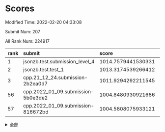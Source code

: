 # Scores

Modified Time: 2022-02-20 04:33:08

Submit Num: 207

All Rank Num: 224917

| rank |               submit               |       score        |       sigma        | pk_num |
| :--- | :--------------------------------- | :----------------- | :----------------- | :----- |
| 1    | jsonzb.test.submission_level_4     | 1014.7579441530331 | 0.8171775383564018 | 4343   |
| 2    | jsonzb.test.test_1                 | 1013.3174539266412 | 0.8355242636844443 | 4345   |
| 3    | cpp.21_12_24.submission-2b2ea0d7   | 1011.9294292211545 | 0.7905935315889019 | 4351   |
| 56   | cpp.2022_01_09.submission-5b0e3de2 | 1004.8480930921686 | 0.7130096707626226 | 4344   |
| 57   | cpp.2022_01_09.submission-816672bd | 1004.5808075933121 | 0.7253246310741042 | 4339   |


<details>
<summary>全部</summary>

| rank |                 submit                 |       score        |       sigma        | pk_num |
| :--- | :------------------------------------- | :----------------- | :----------------- | :----- |
| 1    | jsonzb.test.submission_level_4         | 1014.7579441530331 | 0.8171775383564018 | 4343   |
| 2    | jsonzb.test.test_1                     | 1013.3174539266412 | 0.8355242636844443 | 4345   |
| 3    | cpp.21_12_24.submission-2b2ea0d7       | 1011.9294292211545 | 0.7905935315889019 | 4351   |
| 4    | gobigger.level_3.submission_level_3_33 | 1011.5742508028364 | 0.7884548659697064 | 4342   |
| 5    | gobigger.level_3.submission_level_3_1  | 1011.5363485205716 | 0.7647881200587652 | 4344   |
| 6    | gobigger.level_3.submission_level_3_47 | 1011.5221563368519 | 0.7861938002225196 | 4348   |
| 7    | gobigger.level_3.submission_level_3_2  | 1011.4994536904832 | 0.7686947426004482 | 4351   |
| 8    | gobigger.level_3.submission_level_3_37 | 1011.1169335287075 | 0.7614519078935733 | 4343   |
| 9    | gobigger.level_3.submission_level_3_7  | 1011.0889779137106 | 0.7768109418574498 | 4350   |
| 10   | gobigger.level_3.submission_level_3_8  | 1011.05058803622   | 0.760711725047091  | 4343   |
| 11   | gobigger.level_3.submission_level_3_42 | 1011.0407817631359 | 0.7664516591741964 | 4342   |
| 12   | gobigger.level_3.submission_level_3_49 | 1011.0352430120232 | 0.7585205669373069 | 4346   |
| 13   | gobigger.level_3.submission_level_3_36 | 1010.9356220886845 | 0.7708634110723454 | 4348   |
| 14   | gobigger.level_3.submission_level_3_6  | 1010.7682439651168 | 0.7801246967162278 | 4348   |
| 15   | gobigger.level_3.submission_level_3_48 | 1010.675378127432  | 0.7690557259160257 | 4348   |
| 16   | gobigger.level_3.submission_level_3_24 | 1010.5222734832186 | 0.7649005471131798 | 4338   |
| 17   | gobigger.level_3.submission_level_3_25 | 1010.4599862861351 | 0.7557802766281485 | 4351   |
| 18   | gobigger.level_3.submission_level_3_38 | 1010.3761773356099 | 0.7400229039851085 | 4347   |
| 19   | gobigger.level_3.submission_level_3_44 | 1010.320330127968  | 0.7558902027696187 | 4346   |
| 20   | gobigger.level_3.submission_level_3_39 | 1010.2466485776573 | 0.764895529798305  | 4347   |
| 21   | gobigger.level_3.submission_level_3_41 | 1010.2345754073866 | 0.7507312375287494 | 4347   |
| 22   | gobigger.level_3.submission_level_3_4  | 1010.0304645263235 | 0.7712604290641489 | 4350   |
| 23   | gobigger.level_3.submission_level_3_35 | 1009.9894113457941 | 0.7525147305268586 | 4346   |
| 24   | gobigger.level_3.submission_level_3_10 | 1009.9698455932605 | 0.7461810862154702 | 4341   |
| 25   | gobigger.level_3.submission_level_3_32 | 1009.931248356915  | 0.7497575849671867 | 4350   |
| 26   | gobigger.level_3.submission_level_3_11 | 1009.916665234257  | 0.7370313282728854 | 4347   |
| 27   | gobigger.level_3.submission_level_3_40 | 1009.8585474431762 | 0.7573003434081019 | 4349   |
| 28   | gobigger.level_3.submission_level_3_23 | 1009.8249871067569 | 0.7581735662705568 | 4346   |
| 29   | gobigger.level_3.submission_level_3_3  | 1009.7938650555119 | 0.7564152289724011 | 4345   |
| 30   | gobigger.level_3.submission_level_3_22 | 1009.7838720981258 | 0.7495307039578658 | 4346   |
| 31   | gobigger.level_3.submission_level_3_16 | 1009.7641562413154 | 0.766419580895817  | 4344   |
| 32   | gobigger.level_3.submission_level_3_31 | 1009.7633562167439 | 0.7473242913980572 | 4345   |
| 33   | gobigger.level_3.submission_level_3_13 | 1009.6794080213618 | 0.7419533698685611 | 4346   |
| 34   | gobigger.level_3.submission_level_3_12 | 1009.6476846991079 | 0.7406742457505462 | 4343   |
| 35   | gobigger.level_3.submission_level_3_18 | 1009.5085667207356 | 0.766680274090312  | 4349   |
| 36   | gobigger.level_3.submission_level_3_17 | 1009.4852997365272 | 0.7425981180581864 | 4344   |
| 37   | gobigger.level_3.submission_level_3_46 | 1009.4469211299588 | 0.7654940211008159 | 4339   |
| 38   | gobigger.level_3.submission_level_3_27 | 1009.3500333944374 | 0.7631210053440447 | 4352   |
| 39   | gobigger.level_3.submission_level_3_19 | 1009.3429492490501 | 0.7738602402413626 | 4342   |
| 40   | gobigger.level_3.submission_level_3_45 | 1009.2210758409561 | 0.7523884960048823 | 4347   |
| 41   | gobigger.level_3.submission_level_3_15 | 1009.2089820524226 | 0.7524023211285967 | 4339   |
| 42   | gobigger.level_3.submission_level_3_28 | 1009.2008738057731 | 0.7638305885351977 | 4339   |
| 43   | gobigger.level_3.submission_level_3_9  | 1009.1192573857194 | 0.7513781987316497 | 4346   |
| 44   | gobigger.level_3.submission_level_3_0  | 1009.0868893795854 | 0.7569929137416991 | 4352   |
| 45   | gobigger.level_3.submission_level_3_21 | 1008.9674080583699 | 0.7662762361849808 | 4348   |
| 46   | gobigger.level_3.submission_level_3_26 | 1008.8873268294701 | 0.7422497691671666 | 4352   |
| 47   | gobigger.level_3.submission_level_3_5  | 1008.8246834496902 | 0.7587909146649658 | 4348   |
| 48   | gobigger.level_3.submission_level_3_30 | 1008.813542120146  | 0.7344823821506734 | 4347   |
| 49   | gobigger.level_3.submission_level_3_14 | 1008.7641454691003 | 0.7480670304845567 | 4345   |
| 50   | gobigger.level_3.submission_level_3_34 | 1008.7070351303943 | 0.7407913651587019 | 4349   |
| 51   | gobigger.level_3.submission_level_3_29 | 1008.4398190086854 | 0.7524166657564519 | 4351   |
| 52   | gobigger.level_3.submission_level_3_43 | 1008.4353046523541 | 0.7442824309121586 | 4348   |
| 53   | gobigger.level_3.submission_level_3_20 | 1007.9330527008054 | 0.7498984112376786 | 4344   |
| 54   | gobigger.level_1.submission_level_1_29 | 1005.1898660327806 | 0.7163408884504161 | 4343   |
| 55   | gobigger.level_1.submission_level_1_17 | 1004.9175507480684 | 0.7173249172504671 | 4348   |
| 56   | cpp.2022_01_09.submission-5b0e3de2     | 1004.8480930921686 | 0.7130096707626226 | 4344   |
| 57   | cpp.2022_01_09.submission-816672bd     | 1004.5808075933121 | 0.7253246310741042 | 4339   |
| 58   | gobigger.level_1.submission_level_1_15 | 1004.5572738842802 | 0.711638773152808  | 4348   |
| 59   | gobigger.level_1.submission_level_1_43 | 1004.5132176612058 | 0.7129235133608672 | 4348   |
| 60   | gobigger.level_1.submission_level_1_23 | 1004.4803953549319 | 0.7299147110715425 | 4346   |
| 61   | gobigger.level_1.submission_level_1_47 | 1004.4519801468017 | 0.7191620096763367 | 4347   |
| 62   | gobigger.level_1.submission_level_1_14 | 1004.3945153278577 | 0.7209091486879137 | 4342   |
| 63   | gobigger.level_1.submission_level_1_8  | 1004.3474150812427 | 0.7166202120633168 | 4350   |
| 64   | gobigger.level_1.submission_level_1_13 | 1004.1847284159177 | 0.7304725086042596 | 4347   |
| 65   | gobigger.level_1.submission_level_1_34 | 1004.1418018688198 | 0.7139784610782541 | 4345   |
| 66   | gobigger.level_1.submission_level_1_33 | 1004.0356106153396 | 0.7227611075460587 | 4345   |
| 67   | gobigger.level_1.submission_level_1_35 | 1004.0254616933263 | 0.7169172899537556 | 4351   |
| 68   | gobigger.level_1.submission_level_1_11 | 1004.0239527574532 | 0.7107730376153624 | 4346   |
| 69   | gobigger.level_1.submission_level_1_4  | 1003.9586888656584 | 0.7155150014802587 | 4342   |
| 70   | gobigger.level_1.submission_level_1_7  | 1003.9036930720733 | 0.7263430376240819 | 4348   |
| 71   | gobigger.level_1.submission_level_1_9  | 1003.7755266648801 | 0.7285009419520453 | 4348   |
| 72   | gobigger.level_1.submission_level_1_22 | 1003.740101575615  | 0.7025884708172391 | 4341   |
| 73   | gobigger.level_1.submission_level_1_6  | 1003.6780186269602 | 0.7190877442203634 | 4345   |
| 74   | gobigger.level_1.submission_level_1_45 | 1003.6758522737778 | 0.7166061063370849 | 4347   |
| 75   | gobigger.level_1.submission_level_1_36 | 1003.6236969792736 | 0.703330150514823  | 4347   |
| 76   | gobigger.level_1.submission_level_1_19 | 1003.6199290963359 | 0.7361314197521719 | 4347   |
| 77   | gobigger.level_1.submission_level_1_1  | 1003.6095548056194 | 0.7240909164962304 | 4346   |
| 78   | gobigger.level_1.submission_level_1_42 | 1003.5776473415355 | 0.7247626351027895 | 4348   |
| 79   | gobigger.level_1.submission_level_1_44 | 1003.463640051221  | 0.7123283695979452 | 4350   |
| 80   | gobigger.level_1.submission_level_1_41 | 1003.337948702588  | 0.7077331751396515 | 4346   |
| 81   | gobigger.level_1.submission_level_1_2  | 1003.3329851584018 | 0.7201885690847559 | 4348   |
| 82   | gobigger.level_1.submission_level_1_10 | 1003.2076504008023 | 0.7200312563339628 | 4346   |
| 83   | gobigger.level_1.submission_level_1_28 | 1003.1635687229992 | 0.7069661808170594 | 4348   |
| 84   | gobigger.level_1.submission_level_1_27 | 1003.1340943970406 | 0.7142685526626535 | 4339   |
| 85   | gobigger.level_1.submission_level_1_21 | 1003.1254086922959 | 0.7159730123506114 | 4347   |
| 86   | gobigger.level_1.submission_level_1_25 | 1003.1040213435687 | 0.7207198601170645 | 4353   |
| 87   | gobigger.level_1.submission_level_1_26 | 1003.0943320281837 | 0.70974195983428   | 4347   |
| 88   | gobigger.level_1.submission_level_1_5  | 1003.0700958796327 | 0.7155175277972864 | 4348   |
| 89   | gobigger.level_1.submission_level_1_32 | 1003.0195665062543 | 0.7179896520864154 | 4345   |
| 90   | gobigger.level_1.submission_level_1_38 | 1003.0049679608671 | 0.7065408434059366 | 4348   |
| 91   | gobigger.level_1.submission_level_1_39 | 1002.8888029472729 | 0.7094228885097273 | 4346   |
| 92   | gobigger.level_1.submission_level_1_0  | 1002.8404592687478 | 0.7208529739897269 | 4349   |
| 93   | gobigger.level_1.submission_level_1_40 | 1002.8105570614673 | 0.703511775329768  | 4348   |
| 94   | gobigger.level_1.submission_level_1_20 | 1002.6212667261292 | 0.71519284843056   | 4350   |
| 95   | gobigger.level_1.submission_level_1_12 | 1002.4742553900581 | 0.717838074658648  | 4345   |
| 96   | gobigger.level_1.submission_level_1_48 | 1002.220383506246  | 0.7090907134876202 | 4343   |
| 97   | gobigger.level_1.submission_level_1_16 | 1002.1581415455589 | 0.7175758937398222 | 4341   |
| 98   | gobigger.level_1.submission_level_1_31 | 1002.1136052133872 | 0.7145249359695095 | 4346   |
| 99   | gobigger.level_1.submission_level_1_3  | 1002.1126080925338 | 0.7077307103796091 | 4345   |
| 100  | gobigger.level_1.submission_level_1_30 | 1002.0893161739501 | 0.7150894764720634 | 4342   |
| 101  | gobigger.level_1.submission_level_1_24 | 1002.0839091158656 | 0.7158468746032743 | 4347   |
| 102  | gobigger.level_1.submission_level_1_37 | 1001.9126613308434 | 0.7163469310624307 | 4346   |
| 103  | gobigger.level_1.submission_level_1_18 | 1001.6384481229732 | 0.7125465910196289 | 4343   |
| 104  | gobigger.level_1.submission_level_1_49 | 1001.5835601708603 | 0.7079545542151873 | 4349   |
| 105  | gobigger.level_1.submission_level_1_46 | 1001.5369517827841 | 0.7037640904536023 | 4346   |
| 106  | gobigger.random.submission_random_21   | 997.9795767949449  | 0.7122486700563745 | 4344   |
| 107  | gobigger.random.submission_random_23   | 997.6251018609732  | 0.7027245166934799 | 4347   |
| 108  | gobigger.random.submission_random_33   | 996.9819094004465  | 0.7081162005162663 | 4345   |
| 109  | gobigger.random.submission_random_26   | 996.9325632405003  | 0.7166902639549668 | 4346   |
| 110  | gobigger.random.submission_random_17   | 996.6760439912518  | 0.696486012804391  | 4349   |
| 111  | gobigger.random.submission_random_43   | 996.6391343217481  | 0.7009372682234398 | 4344   |
| 112  | gobigger.random.submission_random_8    | 996.6314597601615  | 0.7211272727789944 | 4346   |
| 113  | gobigger.random.submission_random_25   | 996.5989691794102  | 0.720252326865292  | 4351   |
| 114  | gobigger.random.submission_random_29   | 996.5912498050817  | 0.7125441036693513 | 4350   |
| 115  | gobigger.random.submission_random_13   | 996.5887869514775  | 0.716407914134414  | 4352   |
| 116  | gobigger.random.submission_random_4    | 996.5750009504742  | 0.7174039132265364 | 4347   |
| 117  | gobigger.random.submission_random_28   | 996.5580263131768  | 0.7089009010367406 | 4348   |
| 118  | gobigger.random.submission_random_32   | 996.4711324049388  | 0.6985484997035001 | 4348   |
| 119  | gobigger.random.submission_random_10   | 996.4646708280433  | 0.7140928481557657 | 4353   |
| 120  | gobigger.random.submission_random_6    | 996.4366052829429  | 0.7096590920307267 | 4347   |
| 121  | gobigger.random.submission_random_42   | 996.401588335598   | 0.7021545387385859 | 4352   |
| 122  | gobigger.random.submission_random_24   | 996.391777281059   | 0.7186201150620095 | 4345   |
| 123  | gobigger.random.submission_random_15   | 996.3682199290715  | 0.706760535485985  | 4346   |
| 124  | gobigger.random.submission_random_40   | 996.3459264086887  | 0.7074359453343023 | 4350   |
| 125  | gobigger.random.submission_random_1    | 996.3223965133058  | 0.7151279845277557 | 4344   |
| 126  | gobigger.random.submission_random_5    | 996.2646882979891  | 0.7141160551984052 | 4348   |
| 127  | gobigger.random.submission_random_12   | 996.2310977401427  | 0.7135709145048426 | 4353   |
| 128  | gobigger.random.submission_random_35   | 996.1453580419854  | 0.7087532899243925 | 4346   |
| 129  | gobigger.random.submission_random_31   | 996.1394324006202  | 0.7039882878391093 | 4347   |
| 130  | gobigger.random.submission_random_38   | 996.046284427101   | 0.7094906272534677 | 4346   |
| 131  | gobigger.random.submission_random_49   | 995.8856374315377  | 0.7285930506439591 | 4346   |
| 132  | gobigger.random.submission_random_2    | 995.8623894287608  | 0.7100603925036612 | 4345   |
| 133  | gobigger.random.submission_random_48   | 995.8505717827394  | 0.7191536558850091 | 4345   |
| 134  | gobigger.random.submission_random_16   | 995.813510081497   | 0.7163365981460724 | 4347   |
| 135  | gobigger.random.submission_random_19   | 995.7972548377879  | 0.71615779395772   | 4344   |
| 136  | gobigger.random.submission_random_30   | 995.7850616979641  | 0.7095900930807844 | 4348   |
| 137  | gobigger.random.submission_random_20   | 995.7817847686414  | 0.7108413791501619 | 4349   |
| 138  | gobigger.random.submission_random_7    | 995.7493041847924  | 0.7176056179056203 | 4344   |
| 139  | gobigger.random.submission_random_37   | 995.7162699090578  | 0.6993227303753456 | 4348   |
| 140  | gobigger.random.submission_random_3    | 995.704561381637   | 0.7027709439106862 | 4341   |
| 141  | gobigger.random.submission_random_39   | 995.6833733812874  | 0.7155932642384458 | 4344   |
| 142  | gobigger.random.submission_random_36   | 995.5749891057919  | 0.7074042990736155 | 4349   |
| 143  | gobigger.random.submission_random_34   | 995.5114110284452  | 0.7039449489183904 | 4345   |
| 144  | gobigger.random.submission_random_41   | 995.5037773746384  | 0.7114747486782087 | 4343   |
| 145  | gobigger.random.submission_random_47   | 995.4559603444034  | 0.7230383156801531 | 4351   |
| 146  | gobigger.random.submission_random_14   | 995.449616158042   | 0.7046969715900402 | 4351   |
| 147  | gobigger.random.submission_random_11   | 995.4388055927479  | 0.7139386228700423 | 4343   |
| 148  | gobigger.random.submission_random_27   | 995.3404114861215  | 0.7214093407390637 | 4343   |
| 149  | gobigger.random.submission_random_45   | 995.13847953407    | 0.7079753784400766 | 4343   |
| 150  | gobigger.random.submission_random_44   | 995.135943967328   | 0.7089246595743643 | 4352   |
| 151  | gobigger.random.submission_random_22   | 995.1276150164174  | 0.7325640049059026 | 4348   |
| 152  | gobigger.random.submission_random_0    | 995.0982730463907  | 0.7181171076582631 | 4348   |
| 153  | gobigger.random.submission_random_9    | 995.0427523938337  | 0.7159901747441649 | 4344   |
| 154  | gobigger.random.submission_random_18   | 994.9044603063877  | 0.7092370150464331 | 4345   |
| 155  | gobigger.random.submission_random_46   | 994.86783128631    | 0.7189155247065785 | 4343   |
| 156  | gobigger.level_2.submission_level_2_11 | 994.5906595696609  | 0.7219400834050226 | 4349   |
| 157  | gobigger.level_2.submission_level_2_20 | 994.1076720053471  | 0.757437156578593  | 4343   |
| 158  | gobigger.level_2.submission_level_2_28 | 993.7932380308316  | 0.7170801493124479 | 4345   |
| 159  | gobigger.level_2.submission_level_2_17 | 993.3616902517523  | 0.7381145029409285 | 4346   |
| 160  | gobigger.level_2.submission_level_2_30 | 993.3553083242444  | 0.7474914009251177 | 4340   |
| 161  | gobigger.level_2.submission_level_2_38 | 993.2338676388711  | 0.7529685443589844 | 4349   |
| 162  | gobigger.level_2.submission_level_2_2  | 993.1450589229918  | 0.7352353094311196 | 4344   |
| 163  | gobigger.level_2.submission_level_2_13 | 993.134559633644   | 0.7468564954279532 | 4342   |
| 164  | gobigger.level_2.submission_level_2_47 | 993.0525102616766  | 0.7422207482927728 | 4342   |
| 165  | gobigger.level_2.submission_level_2_37 | 992.8873818287728  | 0.7339556471014635 | 4346   |
| 166  | gobigger.level_2.submission_level_2_34 | 992.8183899032001  | 0.7322145856550839 | 4344   |
| 167  | gobigger.level_2.submission_level_2_49 | 992.522541171663   | 0.7696683609560679 | 4348   |
| 168  | gobigger.level_2.submission_level_2_44 | 992.5167175644197  | 0.7469337233532061 | 4340   |
| 169  | gobigger.level_2.submission_level_2_24 | 992.4195726654762  | 0.744610835520033  | 4345   |
| 170  | gobigger.level_2.submission_level_2_10 | 992.3985770178415  | 0.7367289788424313 | 4346   |
| 171  | gobigger.level_2.submission_level_2_43 | 992.3920075455485  | 0.7517196715772266 | 4342   |
| 172  | gobigger.level_2.submission_level_2_39 | 992.3698662218501  | 0.7584390632467441 | 4351   |
| 173  | gobigger.level_2.submission_level_2_46 | 992.3033805256724  | 0.7355738029447283 | 4351   |
| 174  | gobigger.level_2.submission_level_2_8  | 992.2755033644377  | 0.7295643908605225 | 4346   |
| 175  | gobigger.level_2.submission_level_2_36 | 992.255904576076   | 0.7496989067628598 | 4344   |
| 176  | gobigger.level_2.submission_level_2_31 | 992.1807027398892  | 0.738627681753767  | 4345   |
| 177  | gobigger.level_2.submission_level_2_22 | 992.1668574325023  | 0.7508139265415927 | 4344   |
| 178  | gobigger.level_2.submission_level_2_26 | 992.0221383996243  | 0.7593617140588304 | 4342   |
| 179  | gobigger.level_2.submission_level_2_7  | 992.0182479403292  | 0.7540561122527948 | 4349   |
| 180  | gobigger.level_2.submission_level_2_14 | 992.0055404248251  | 0.753634112591409  | 4347   |
| 181  | gobigger.level_2.submission_level_2_4  | 992.0028847245786  | 0.7405105989097917 | 4347   |
| 182  | gobigger.level_2.submission_level_2_6  | 991.9638471979828  | 0.7477206838653766 | 4349   |
| 183  | gobigger.level_2.submission_level_2_27 | 991.9619214829022  | 0.7440742985521369 | 4344   |
| 184  | gobigger.level_2.submission_level_2_35 | 991.8984530071083  | 0.7423542949816486 | 4353   |
| 185  | gobigger.level_2.submission_level_2_23 | 991.8918249504925  | 0.7354921487579441 | 4351   |
| 186  | gobigger.level_2.submission_level_2_19 | 991.7991929613646  | 0.7453169811507248 | 4349   |
| 187  | gobigger.level_2.submission_level_2_42 | 991.7984847568285  | 0.7400663215945069 | 4349   |
| 188  | gobigger.level_2.submission_level_2_0  | 991.7724780140502  | 0.7370396567641688 | 4350   |
| 189  | gobigger.level_2.submission_level_2_16 | 991.6967014746272  | 0.764924606491582  | 4345   |
| 190  | gobigger.level_2.submission_level_2_33 | 991.5467423533186  | 0.7468495398072862 | 4344   |
| 191  | gobigger.level_2.submission_level_2_15 | 991.5442023310801  | 0.7466930482126122 | 4345   |
| 192  | gobigger.level_2.submission_level_2_3  | 991.4421047255606  | 0.7536185900447153 | 4348   |
| 193  | gobigger.level_2.submission_level_2_32 | 991.2450396167628  | 0.7680942186619548 | 4347   |
| 194  | gobigger.level_2.submission_level_2_9  | 991.0748528199099  | 0.7459614883283869 | 4342   |
| 195  | gobigger.level_2.submission_level_2_48 | 990.9981348176175  | 0.7927904290323372 | 4348   |
| 196  | gobigger.level_2.submission_level_2_18 | 990.9209221011641  | 0.769154582852193  | 4342   |
| 197  | gobigger.level_2.submission_level_2_5  | 990.9060702750149  | 0.7718853265139186 | 4349   |
| 198  | gobigger.level_2.submission_level_2_1  | 990.8711846793146  | 0.7577852594951499 | 4341   |
| 199  | gobigger.level_2.submission_level_2_40 | 990.8538291188446  | 0.7412366629852754 | 4344   |
| 200  | gobigger.level_2.submission_level_2_29 | 990.8020024457431  | 0.7466339416100551 | 4341   |
| 201  | gobigger.level_2.submission_level_2_21 | 990.7764310639101  | 0.7685907199173326 | 4350   |
| 202  | gobigger.level_2.submission_level_2_12 | 990.6151434860452  | 0.7716725801144537 | 4346   |
| 203  | gobigger.level_2.submission_level_2_25 | 990.2911873784628  | 0.7640197633567811 | 4345   |
| 204  | gobigger.level_2.submission_level_2_45 | 989.8781490092672  | 0.77882770261881   | 4345   |
| 205  | gobigger.level_2.submission_level_2_41 | 989.8251234593542  | 0.7837452544121238 | 4346   |
| 206  | gobigger.none.submission_none_0        | 977.9901996677381  | 1.308902453830937  | 4344   |
| 207  | gobigger.none.submission_none_1        | 977.7129004441103  | 1.293365383243271  | 4348   |

</details>